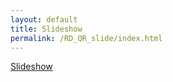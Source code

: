 ```yaml
---
layout: default
title: Slideshow
permalink: /RD_QR_slide/index.html
---
```

<a href="/slideshows/RD_QR_slide/slides.html">Slideshow</a>
